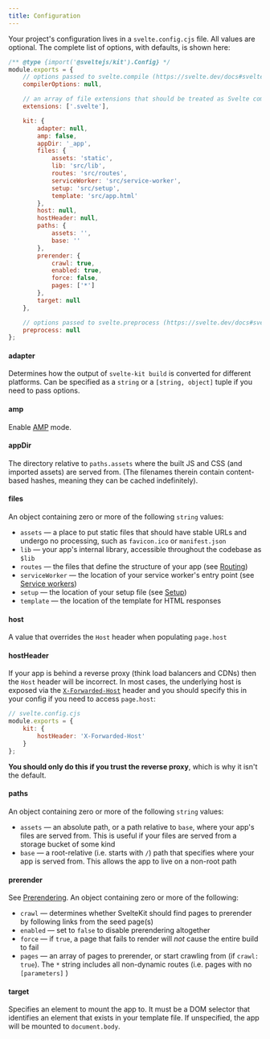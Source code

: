 ```yaml
---
title: Configuration
---
```


Your project's configuration lives in a `svelte.config.cjs` file. All values are optional. The complete list of options, with defaults, is shown here:

```js
/** @type {import('@sveltejs/kit').Config} */
module.exports = {
	// options passed to svelte.compile (https://svelte.dev/docs#svelte_compile)
	compilerOptions: null,

	// an array of file extensions that should be treated as Svelte components
	extensions: ['.svelte'],

	kit: {
		adapter: null,
		amp: false,
		appDir: '_app',
		files: {
			assets: 'static',
			lib: 'src/lib',
			routes: 'src/routes',
			serviceWorker: 'src/service-worker',
			setup: 'src/setup',
			template: 'src/app.html'
		},
		host: null,
		hostHeader: null,
		paths: {
			assets: '',
			base: ''
		},
		prerender: {
			crawl: true,
			enabled: true,
			force: false,
			pages: ['*']
		},
		target: null
	},

	// options passed to svelte.preprocess (https://svelte.dev/docs#svelte_preprocess)
	preprocess: null
};
```

#### adapter

Determines how the output of `svelte-kit build` is converted for different platforms. Can be specified as a `string` or a `[string, object]` tuple if you need to pass options.

#### amp

Enable [AMP](#amp) mode.

#### appDir

The directory relative to `paths.assets` where the built JS and CSS (and imported assets) are served from. (The filenames therein contain content-based hashes, meaning they can be cached indefinitely).

#### files

An object containing zero or more of the following `string` values:

* `assets` — a place to put static files that should have stable URLs and undergo no processing, such as `favicon.ico` or `manifest.json`
* `lib` — your app's internal library, accessible throughout the codebase as `$lib`
* `routes` — the files that define the structure of your app (see [Routing](#routing))
* `serviceWorker` — the location of your service worker's entry point (see [Service workers](#service-workers))
* `setup` — the location of your setup file (see [Setup](#setup))
* `template` — the location of the template for HTML responses

#### host

A value that overrides the `Host` header when populating `page.host`

#### hostHeader

If your app is behind a reverse proxy (think load balancers and CDNs) then the `Host` header will be incorrect. In most cases, the underlying host is exposed via the [`X-Forwarded-Host`](https://developer.mozilla.org/en-US/docs/Web/HTTP/Headers/X-Forwarded-Host) header and you should specify this in your config if you need to access `page.host`:

```js
// svelte.config.cjs
module.exports = {
	kit: {
		hostHeader: 'X-Forwarded-Host'
	}
};
```

**You should only do this if you trust the reverse proxy**, which is why it isn't the default.

#### paths

An object containing zero or more of the following `string` values:

* `assets` — an absolute path, or a path relative to `base`, where your app's files are served from. This is useful if your files are served from a storage bucket of some kind
* `base` — a root-relative (i.e. starts with `/`) path that specifies where your app is served from. This allows the app to live on a non-root path

#### prerender

See [Prerendering](#prerendering). An object containing zero or more of the following:

* `crawl` — determines whether SvelteKit should find pages to prerender by following links from the seed page(s)
* `enabled` — set to `false` to disable prerendering altogether
* `force` — if `true`, a page that fails to render will _not_ cause the entire build to fail
* `pages` — an array of pages to prerender, or start crawling from (if `crawl: true`). The `*` string includes all non-dynamic routes (i.e. pages with no `[parameters]` )

#### target

Specifies an element to mount the app to. It must be a DOM selector that identifies an element that exists in your template file. If unspecified, the app will be mounted to `document.body`.